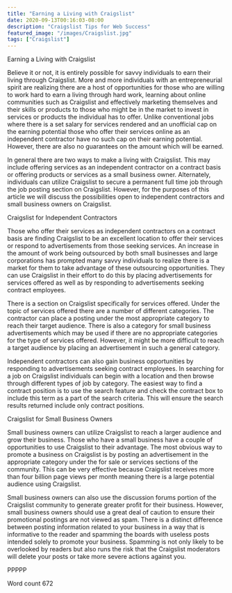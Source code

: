 ```yaml
---
title: "Earning a Living with Craigslist"
date: 2020-09-13T00:16:03-08:00
description: "Craigslist Tips for Web Success"
featured_image: "/images/Craigslist.jpg"
tags: ["Craigslist"]
---
```


Earning a Living with Craigslist

Believe it or not, it is entirely possible for savvy individuals to earn their living through Craigslist. More and more individuals with an entrepreneurial spirit are realizing there are a host of opportunities for those who are willing to work hard to earn a living through hard work, learning about online communities such as Craigslist and effectively marketing themselves and their skills or products to those who might be in the market to invest in services or products the individual has to offer. Unlike conventional jobs where there is a set salary for services rendered and an unofficial cap on the earning potential those who offer their services online as an independent contractor have no such cap on their earning potential. However, there are also no guarantees on the amount which will be earned. 

In general there are two ways to make a living with Craigslist. This may include offering services as an independent contractor on a contract basis or offering products or services as a small business owner. Alternately, individuals can utilize Craigslist to secure a permanent full time job through the job posting section on Craigslist. However, for the purposes of this article we will discuss the possibilities open to independent contractors and small business owners on Craigslist. 

Craigslist for Independent Contractors

Those who offer their services as independent contractors on a contract basis are finding Craigslist to be an excellent location to offer their services or respond to advertisements from those seeking services. An increase in the amount of work being outsourced by both small businesses and large corporations has prompted many savvy individuals to realize there is a market for them to take advantage of these outsourcing opportunities. They can use Craigslist in their effort to do this by placing advertisements for services offered as well as by responding to advertisements seeking contract employees.

There is a section on Craigslist specifically for services offered. Under the topic of services offered there are a number of different categories. The contractor can place a posting under the most appropriate category to reach their target audience. There is also a category for small business advertisements which may be used if there are no appropriate categories for the type of services offered. However, it might be more difficult to reach a target audience by placing an advertisement in such a general category. 

Independent contractors can also gain business opportunities by responding to advertisements seeking contract employees. In searching for a job on Craigslist individuals can begin with a location and then browse through different types of job by category. The easiest way to find a contract position is to use the search feature and check the contract box to include this term as a part of the search criteria. This will ensure the search results returned include only contract positions. 

Craigslist for Small Business Owners

Small business owners can utilize Craigslist to reach a larger audience and grow their business. Those who have a small business have a couple of opportunities to use Craigslist to their advantage. The most obvious way to promote a business on Craigslist is by posting an advertisement in the appropriate category under the for sale or services sections of the community. This can be very effective because Craigslist receives more than four billion page views per month meaning there is a large potential audience using Craigslist. 

Small business owners can also use the discussion forums portion of the Craigslist community to generate greater profit for their business. However, small business owners should use a great deal of caution to ensure their promotional postings are not viewed as spam. There is a distinct difference between posting information related to your business in a way that is informative to the reader and spamming the boards with useless posts intended solely to promote your business. Spamming is not only likely to be overlooked by readers but also runs the risk that the Craigslist moderators will delete your posts or take more severe actions against you. 

PPPPP

Word count 672


